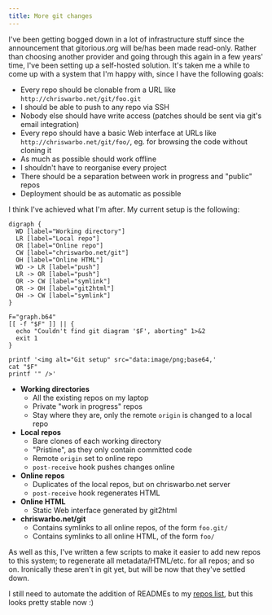 ```yaml
---
title: More git changes
---
```


I've been getting bogged down in a lot of infrastructure stuff since the announcement that gitorious.org will be/has been made read-only. Rather than choosing another provider and going through this again in a few years' time, I've been setting up a self-hosted solution. It's taken me a while to come up with a system that I'm happy with, since I have the following goals:

 - Every repo should be clonable from a URL like `http://chriswarbo.net/git/foo.git`
 - I should be able to push to any repo via SSH
 - Nobody else should have write access (patches should be sent via git's email integration)
 - Every repo should have a basic Web interface at URLs like `http://chriswarbo.net/git/foo/`, eg. for browsing the code without cloning it
 - As much as possible should work offline
 - I shouldn't have to reorganise every project
 - There should be a separation between work in progress and "public" repos
 - Deployment should be as automatic as possible

I think I've achieved what I'm after. My current setup is the following:

```{pipe="nix-shell -p graphviz --run 'dot -Tpng' | base64 > graph.b64"}
digraph {
  WD [label="Working directory"]
  LR [label="Local repo"]
  OR [label="Online repo"]
  CW [label="chriswarbo.net/git"]
  OH [label="Online HTML"]
  WD -> LR [label="push"]
  LR -> OR [label="push"]
  OR -> CW [label="symlink"]
  OR -> OH [label="git2html"]
  OH -> CW [label="symlink"]
}
```

```{.unwrap pipe="sh | pandoc -f html -t json"}
F="graph.b64"
[[ -f "$F" ]] || {
  echo "Couldn't find git diagram '$F', aborting" 1>&2
  exit 1
}

printf '<img alt="Git setup" src="data:image/png;base64,'
cat "$F"
printf '" />'
```

 - **Working directories**
    - All the existing repos on my laptop
    - Private "work in progress" repos
    - Stay where they are, only the remote `origin` is changed to a local repo
 - **Local repos**
    - Bare clones of each working directory
    - "Pristine", as they only contain committed code
    - Remote `origin` set to online repo
    - `post-receive` hook pushes changes online
 - **Online repos**
    - Duplicates of the local repos, but on chriswarbo.net server
    - `post-receive` hook regenerates HTML
 - **Online HTML**
    - Static Web interface generated by git2html
 - **chriswarbo.net/git**
    - Contains symlinks to all online repos, of the form `foo.git/`
    - Contains symlinks to all online HTML, of the form `foo/`

As well as this, I've written a few scripts to make it easier to add new repos to this system; to regenerate all metadata/HTML/etc. for all repos; and so on. Ironically these aren't in git yet, but will be now that they've settled down.

I still need to automate the addition of READMEs to my [repos list](/essays/repos/index.html), but this looks pretty stable now :)
